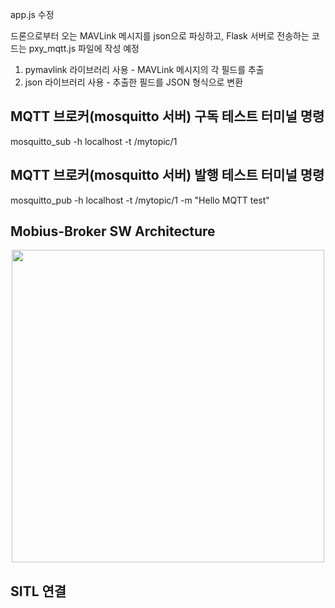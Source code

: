 app.js 수정

드론으로부터 오는 MAVLink 메시지를 json으로 파싱하고, Flask 서버로 전송하는 코드는 pxy_mqtt.js 파일에 작성 예정

1. pymavlink 라이브러리 사용 - MAVLink 메시지의 각 필드를 추출
2. json 라이브러리 사용 - 추출한 필드를 JSON 형식으로 변환

## MQTT 브로커(mosquitto 서버) 구독 테스트 터미널 명령
mosquitto_sub -h localhost -t /mytopic/1

## MQTT 브로커(mosquitto 서버) 발행 테스트 터미널 명령
mosquitto_pub -h localhost -t /mytopic/1 -m "Hello MQTT test"

## Mobius-Broker SW Architecture
<div align="center">
<img src="https://user-images.githubusercontent.com/29790334/28245393-a1159d5e-6a40-11e7-8948-4262bf29c371.png" width="500"/>
</div>

## SITL 연결
